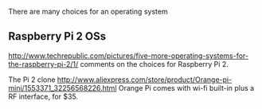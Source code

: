 There are many choices for an operating system 

## <a name="RaspPi2OSs"> Raspberry Pi 2 OSs</a>

http://www.techrepublic.com/pictures/five-more-operating-systems-for-the-raspberry-pi-2/1/
comments on the choices for Raspberry Pi 2.


The Pi 2 clone 
http://www.aliexpress.com/store/product/Orange-pi-mini/1553371_32256568226.html
Orange Pi comes with wi-fi built-in plus a RF interface, for $35.
